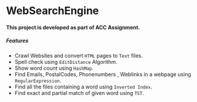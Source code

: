 # WebSearchEngine
#### This project is developed as part of ACC Assignment.



##### Features 
- Crawl Websites and convert `HTML` pages to `Text` files.
- Spell check using `EditDistance` Algorithm.
- Show word count using `HashMap`.
- Find Emails, PostalCodes, Phonenumbers , Weblinks in a webpage using `RegularExpression`.
- Find all the files containing a word using `Inverted Index`.
- Find exact and partial match of given word using `TST`.
